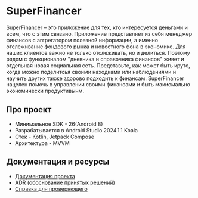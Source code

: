 # SuperFinancer

SuperFinancer – это приложение для тех, кто интересуется деньгами и всем, что с этим связано. Приложение представляет из себя менеджер финансов с аггрегатором полезной информации, а именно отслеживание фондового рынка и новостного фона в экономике. Для наших клиентов важно не только отслеживать, но и делиться. Поэтому рядом с функционалом "дневника и справочника финансов" живет и отдельная новая социальная сеть. Представьте, как может быть круто, когда можно поделитсья своими находками или наблюдениями и научить других также здорово подходить к финансам. SuperFinancer нацелен помочь в управлении своими финансами и быть макисмально экономически продуктивынм.

## Про проект

- Минимальное SDK - 26(Android 8)
- Разрабатывается в Android Studio 2024.1.1 Koala
- Стек - Kotlin, Jetpack Compose
- Архитектура - MVVM 

## Документация и ресурсы

- [Документация проекта](https://kmustafin.yonote.ru/share/b7ddfcc0-7d4e-4036-877f-7f1eba46446e/doc/dokumentaciya-mTv9JGSMJ4)
- [ADR (обоснование принятых решений)](https://kmustafin.yonote.ru/share/8462d4e1-11cd-4a8a-acbe-e2621ec1fed9/doc/adr-4NCBHPUJsG)
- [Справка для проверяющего](https://kmustafin.yonote.ru/share/30337425-3606-487a-b37d-f517c809aaed/doc/pamyatka-dlya-proveryayushih-dgcvbwmykk)